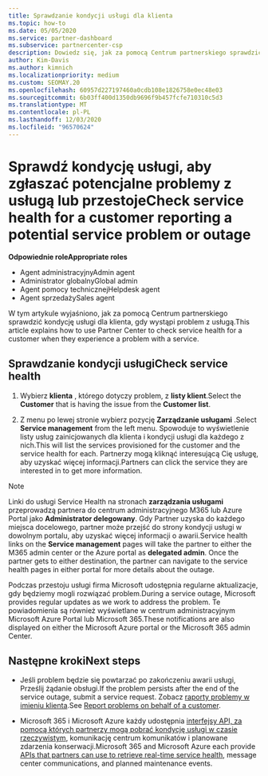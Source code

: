 ```yaml
---
title: Sprawdzanie kondycji usługi dla klienta
ms.topic: how-to
ms.date: 05/05/2020
ms.service: partner-dashboard
ms.subservice: partnercenter-csp
description: Dowiedz się, jak za pomocą Centrum partnerskiego sprawdzić kondycję usługi dla klienta, gdy wystąpi problem z usługą.
author: Kim-Davis
ms.author: kimnich
ms.localizationpriority: medium
ms.custom: SEOMAY.20
ms.openlocfilehash: 60957d227197460a0cdb108e1826758e0ec48e03
ms.sourcegitcommit: 6b03ff400d1350db9696f9b457fcfe710310c5d3
ms.translationtype: MT
ms.contentlocale: pl-PL
ms.lasthandoff: 12/03/2020
ms.locfileid: "96570624"
---
```

# <a name="check-service-health-for-a-customer-reporting-a-potential-service-problem-or-outage"></a><span data-ttu-id="9c96c-103">Sprawdź kondycję usługi, aby zgłaszać potencjalne problemy z usługą lub przestoje</span><span class="sxs-lookup"><span data-stu-id="9c96c-103">Check service health for a customer reporting a potential service problem or outage</span></span>

<span data-ttu-id="9c96c-104">**Odpowiednie role**</span><span class="sxs-lookup"><span data-stu-id="9c96c-104">**Appropriate roles**</span></span>

- <span data-ttu-id="9c96c-105">Agent administracyjny</span><span class="sxs-lookup"><span data-stu-id="9c96c-105">Admin agent</span></span>
- <span data-ttu-id="9c96c-106">Administrator globalny</span><span class="sxs-lookup"><span data-stu-id="9c96c-106">Global admin</span></span>
- <span data-ttu-id="9c96c-107">Agent pomocy technicznej</span><span class="sxs-lookup"><span data-stu-id="9c96c-107">Helpdesk agent</span></span>
- <span data-ttu-id="9c96c-108">Agent sprzedaży</span><span class="sxs-lookup"><span data-stu-id="9c96c-108">Sales agent</span></span>

<span data-ttu-id="9c96c-109">W tym artykule wyjaśniono, jak za pomocą Centrum partnerskiego sprawdzić kondycję usługi dla klienta, gdy wystąpi problem z usługą.</span><span class="sxs-lookup"><span data-stu-id="9c96c-109">This article explains how to use Partner Center to check service health for a customer when they experience a problem with a service.</span></span> 

## <a name="check-service-health"></a><span data-ttu-id="9c96c-110">Sprawdzanie kondycji usługi</span><span class="sxs-lookup"><span data-stu-id="9c96c-110">Check service health</span></span>

1. <span data-ttu-id="9c96c-111">Wybierz **klienta** , którego dotyczy problem, z **listy klient**.</span><span class="sxs-lookup"><span data-stu-id="9c96c-111">Select the **Customer** that is having the issue from the **Customer list**.</span></span>

2. <span data-ttu-id="9c96c-112">Z menu po lewej stronie wybierz pozycję **Zarządzanie usługami** .</span><span class="sxs-lookup"><span data-stu-id="9c96c-112">Select **Service management** from the left menu.</span></span> <span data-ttu-id="9c96c-113">Spowoduje to wyświetlenie listy usług zainicjowanych dla klienta i kondycji usługi dla każdego z nich.</span><span class="sxs-lookup"><span data-stu-id="9c96c-113">This will list the services provisioned for the customer and the service health for each.</span></span> <span data-ttu-id="9c96c-114">Partnerzy mogą kliknąć interesującą Cię usługę, aby uzyskać więcej informacji.</span><span class="sxs-lookup"><span data-stu-id="9c96c-114">Partners can click the service they are interested in to get more information.</span></span> 

>[!NOTE] 
> <span data-ttu-id="9c96c-115">Linki do usługi Service Health na stronach **zarządzania usługami** przeprowadzą partnera do centrum administracyjnego M365 lub Azure Portal jako **Administrator delegowany**. Gdy Partner uzyska do każdego miejsca docelowego, partner może przejść do strony kondycji usługi w dowolnym portalu, aby uzyskać więcej informacji o awarii.</span><span class="sxs-lookup"><span data-stu-id="9c96c-115">Service health links on the **Service management** pages will take the partner to either the M365 admin center or the Azure portal as **delegated admin**. Once the partner gets to either destination, the partner can navigate to the service health pages in either portal for more details about the outage.</span></span>
 
<span data-ttu-id="9c96c-116">Podczas przestoju usługi firma Microsoft udostępnia regularne aktualizacje, gdy będziemy mogli rozwiązać problem.</span><span class="sxs-lookup"><span data-stu-id="9c96c-116">During a service outage, Microsoft provides regular updates as we work to address the problem.</span></span> <span data-ttu-id="9c96c-117">Te powiadomienia są również wyświetlane w centrum administracyjnym Microsoft Azure Portal lub Microsoft 365.</span><span class="sxs-lookup"><span data-stu-id="9c96c-117">These notifications are also displayed on either the Microsoft Azure portal or the Microsoft 365 admin Center.</span></span>

## <a name="next-steps"></a><span data-ttu-id="9c96c-118">Następne kroki</span><span class="sxs-lookup"><span data-stu-id="9c96c-118">Next steps</span></span> 

- <span data-ttu-id="9c96c-119">Jeśli problem będzie się powtarzać po zakończeniu awarii usługi, Prześlij żądanie obsługi.</span><span class="sxs-lookup"><span data-stu-id="9c96c-119">If the problem persists after the end of the service outage, submit a service request.</span></span> <span data-ttu-id="9c96c-120">Zobacz [raporty problemy w imieniu klienta](report-problems-on-behalf-of-a-customer.md).</span><span class="sxs-lookup"><span data-stu-id="9c96c-120">See [Report problems on behalf of a customer](report-problems-on-behalf-of-a-customer.md).</span></span>

- <span data-ttu-id="9c96c-121">Microsoft 365 i Microsoft Azure każdy udostępnia [interfejsy API, za pomocą których partnerzy mogą pobrać kondycję usługi w czasie rzeczywistym](get-automated-service-notifications-with-our-apis.md), komunikację centrum komunikatów i planowane zdarzenia konserwacji.</span><span class="sxs-lookup"><span data-stu-id="9c96c-121">Microsoft 365 and Microsoft Azure each provide [APIs that partners can use to retrieve real-time service health](get-automated-service-notifications-with-our-apis.md), message center communications, and planned maintenance events.</span></span>

 

